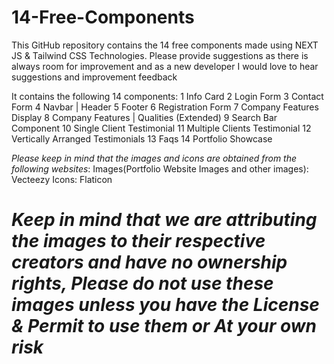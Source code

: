 # 14-Free-Components

This GitHub repository contains the 14 free components made using NEXT JS & Tailwind CSS Technologies.
Please provide suggestions as there is always room for improvement and as a new developer I would love to hear suggestions and improvement feedback

It contains the following 14 components:
1 Info Card
2 Login Form
3 Contact Form
4 Navbar | Header
5 Footer
6 Registration Form
7 Company Features Display
8 Company Features | Qualities (Extended)
9 Search Bar Component
10 Single Client Testimonial
11 Multiple Clients Testimonial
12 Vertically Arranged Testimonials
13 Faqs
14 Portfolio Showcase 

*Please keep in mind that the images and icons are obtained from the following websites*:
Images(Portfolio Website Images and other images): Vecteezy
Icons: Flaticon

# *Keep in mind that we are attributing the images to their respective creators and have no ownership rights, Please do not use these images unless you have the License & Permit to use them or At your own risk*
